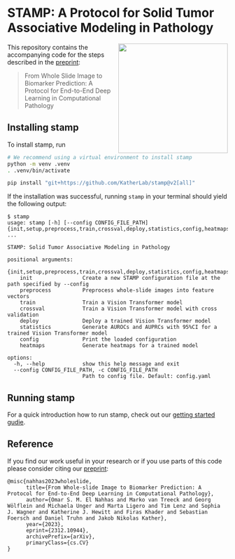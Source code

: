 # STAMP: A Protocol for Solid Tumor Associative Modeling in Pathology

<img src="docs/STAMP_logo.svg" width="250px" align="right"></img>
This repository contains the accompanying code for the steps described in the [preprint](https://arxiv.org/abs/2312.10944v1):

> From Whole Slide Image to Biomarker Prediction:
> A Protocol for End-to-End Deep Learning in Computational Pathology

## Installing stamp

To install stamp, run
```bash
# We recommend using a virtual environment to install stamp
python -m venv .venv
. .venv/bin/activate

pip install "git+https://github.com/KatherLab/stamp@v2[all]"
```

If the installation was successful, running `stamp` in your terminal should yield the following output:

```
$ stamp
usage: stamp [-h] [--config CONFIG_FILE_PATH] {init,setup,preprocess,train,crossval,deploy,statistics,config,heatmaps} ...

STAMP: Solid Tumor Associative Modeling in Pathology

positional arguments:
  {init,setup,preprocess,train,crossval,deploy,statistics,config,heatmaps}
    init                Create a new STAMP configuration file at the path specified by --config
    preprocess          Preprocess whole-slide images into feature vectors
    train               Train a Vision Transformer model
    crossval            Train a Vision Transformer model with cross validation
    deploy              Deploy a trained Vision Transformer model
    statistics          Generate AUROCs and AUPRCs with 95%CI for a trained Vision Transformer model
    config              Print the loaded configuration
    heatmaps            Generate heatmaps for a trained model

options:
  -h, --help            show this help message and exit
  --config CONFIG_FILE_PATH, -c CONFIG_FILE_PATH
                        Path to config file. Default: config.yaml
```

## Running stamp

For a quick introduction how to run stamp,
check out our [getting started gudie](getting-started.md).


## Reference

If you find our work useful in your research or if you use parts of this code please consider citing our [preprint](https://arxiv.org/abs/2312.10944v1):

```
@misc{nahhas2023wholeslide,
      title={From Whole-slide Image to Biomarker Prediction: A Protocol for End-to-End Deep Learning in Computational Pathology},
      author={Omar S. M. El Nahhas and Marko van Treeck and Georg Wölflein and Michaela Unger and Marta Ligero and Tim Lenz and Sophia J. Wagner and Katherine J. Hewitt and Firas Khader and Sebastian Foersch and Daniel Truhn and Jakob Nikolas Kather},
      year={2023},
      eprint={2312.10944},
      archivePrefix={arXiv},
      primaryClass={cs.CV}
}
```
